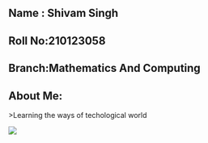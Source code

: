 <h2>Name : Shivam Singh</h2>
<h2>Roll No:210123058</h2>
<h2>Branch:Mathematics And Computing</h2>
<h2>About Me:</h2>
<p>>Learning the ways of techological world</p>
<img src="https://www.saxonsit.com.au/blog/wp-content/uploads/2016/10/technology-trends.jpg">
